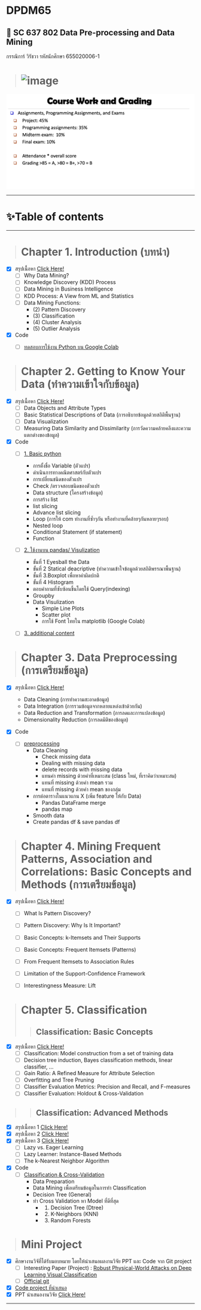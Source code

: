 # DPDM65 
## 🦖 SC 637 802 Data Pre-processing and Data Mining
กรรณิการ์ วิรัชวา  รหัสนักศึกษา 655020006-1

> # ![image](https://user-images.githubusercontent.com/59467239/176434509-d59b8c23-6b4f-436c-821f-1d9aaaad0f12.png)

![Grading image](grading.png) 

--------------------------------------------------------------------------------------------------------------------------------------------------------------------------------------------------------------------------------------------------------------------------------------------------------------------------------------------------

# ✨Table of contents

---


> # Chapter 1. Introduction (บทนำ)

- [x] สรุปเนื้อหา [Click Here!](https://github.com/WiratchawaKannika/DPDM65/blob/main/Note/01Intro.jpg) 
  - [ ] Why Data Mining?
  - [ ] Knowledge Discovery (KDD) Process
  - [ ] Data Mining in Business Intelligence
  - [ ] KDD Process: A View from ML and Statistics
  - [ ] Data Mining Functions:
    - (2) Pattern Discovery
    - (3) Classification
    - (4) Cluster Analysis
    - (5) Outlier Analysis
    
- [x] Code
  - [ ] [ทดสอบการใช้งาน Python บน Google Colab](https://github.com/WiratchawaKannika/DPDM65/blob/main/Introduction.ipynb) 


> # Chapter 2. Getting to Know Your Data (ทำความเข้าใจกับข้อมูล)
- [x] สรุปเนื้อหา [Click Here!](https://github.com/WiratchawaKannika/DPDM65/blob/main/Note/02Data.jpg) 
  - [ ] Data Objects and Attribute Types
  - [ ] Basic Statistical Descriptions of Data (การอธิบายข้อมูลด้วยสถิติพื้นฐาน)
  - [ ] Data Visualization
  - [ ] Measuring Data Similarity and Dissimilarity (การวัดความคล้ายคลึงและความแตกต่างของข้อมูล)
  
- [x] Code
  - [ ] [1. Basic python](https://github.com/WiratchawaKannika/DPDM65/blob/main/Data101_(Chapter2).ipynb)
    - การตั้งชื่อ Variable (ตัวแปร)
    - ดำเนินการทางคณิตศาสตร์กับตัวแปร
    - การเปลี่ยนชนิดของตัวแปร
    - Check /ตรวจสอบชนิดของตัวแปร
    - Data structure (โครงสร้างข้อมูล)
    - การสร้าง list
    - list slicing
    - Advance list slicing
    - Loop (การให้ com ทำงานที่ซ้ำๆกัน หรือทำงานที่คล้ายๆกันหลายๆรอบ)
    - Nested loop
    - Conditional Statement (if statement)
    - Function
  - [ ] [2. ใช้งานบน pandas/ Visulization](https://github.com/WiratchawaKannika/DPDM65/blob/main/pandas101.ipynb)
    - ขั้นที่ 1 Eyesball the Data 
    - ขั้นที่ 2 Statical deacriptive (ทำความเข้าใจข้อมูลด้วยสถิติพรรณาพื้นฐาน)
    - ชั้นที่ 3.Boxplot เพื่อหาค่าผิดปกติ
    - ขั้นที่ 4 Histogram 
    - ตอบคำถามที่ซับซ้อนขึ้นโดยใช้ Query(indexing)
    - Groupby
    - Data Visulization
      - Simple Line Plots
      - Scatter plot 
      - การใช้ Font ไทยใน matplotlib (Google Colab)
  - [ ] [3. additional content](https://github.com/WiratchawaKannika/DPDM65/blob/main/Data102_(Chapter2).ipynb)
  
  
> # Chapter 3. Data Preprocessing (การเตรียมข้อมูล)
- [x] สรุปเนื้อหา [Click Here!](https://github.com/WiratchawaKannika/DPDM65/blob/main/Note/03Preprocessing.jpg) 
  - Data Cleaning (การทำความสะอาดข้อมูล)
  - Data Integration (การรวมข้อมูลจากหลายแหล่งเข้าด้วยกัน)
  - Data Reduction and Transformation (การลดและการแปลงข้อมูล)
  - Dimensionality Reduction (การลดมิติของข้อมูล)
  
- [x] Code
  - [ ] [preprocessing](https://github.com/WiratchawaKannika/DPDM65/blob/main/preprocessing.ipynb)
    - Data Cleaning
      - Check missing data
      - Dealing with missing data
      - delete records with missing data
      - แทนค่า missing ด้วยค่าที่เหมาะสม (class ใหม่, ที่เราคิดว่าเหมาะสม)
      - แทนที่ missing ด้วยค่า mean รวม
      - แทนที่ missing ด้วยค่า mean ของกลุ่ม
    - การต่อตารางในแนวแกน X (เพิ่ม feature ให้กับ Data)
      - Pandas DataFrame merge 
      - pandas map
    - Smooth data
    - Create pandas df & save pandas df
  
  
> # Chapter 4. Mining Frequent Patterns, Association and Correlations: Basic Concepts and Methods (การเตรียมข้อมูล)
- [x] สรุปเนื้อหา [Click Here!](https://github.com/WiratchawaKannika/DPDM65/blob/main/Note/06FPBasic.jpg) 
  - [ ] What Is Pattern Discovery?
  - [ ] Pattern Discovery: Why Is It Important?
  - [ ] Basic Concepts: k-Itemsets and Their Supports
  - [ ] Basic Concepts: Frequent Itemsets (Patterns)
  - [ ] From Frequent Itemsets to Association Rules
  - [ ] Limitation of the Support-Confidence Framework
  - [ ] Interestingness Measure: Lift
 
 
> # Chapter 5. Classification 
>> ## Classification: Basic Concepts
- [x] สรุปเนื้อหา [Click Here!](https://github.com/WiratchawaKannika/DPDM65/blob/main/Note/06FPBasic.jpg)
   - [ ] Classification: Model construction from a set of training data
   - [ ] Decision tree induction, Bayes classification methods, linear classifier, ...
   - [ ] Gain Ratio: A Refined Measure for Attribute Selection
   - [ ] Overfitting and Tree Pruning
   - [ ] Classifier Evaluation Metrics: Precision and Recall, and F-measures
   - [ ] Classifier Evaluation: Holdout & Cross-Validation
   
>> ## Classification: Advanced Methods
- [x] สรุปเนื้อหา 1 [Click Here!](https://github.com/WiratchawaKannika/DPDM65/blob/main/Note/09ClassAdvanced-1.png)
- [x] สรุปเนื้อหา 2 [Click Here!](https://github.com/WiratchawaKannika/DPDM65/blob/main/Note/09ClassAdvanced-2.png)
- [x] สรุปเนื้อหา 3 [Click Here!](https://github.com/WiratchawaKannika/DPDM65/blob/main/Note/09ClassAdvanced-3.png)
   - [ ] Lazy vs. Eager Learning
   - [ ] Lazy Learner: Instance-Based Methods
   - [ ] The k-Nearest Neighbor Algorithm
   
- [x] Code
  - [ ] [Classification & Cross-Validation](https://github.com/WiratchawaKannika/DPDM65/blob/main/Classification.ipynb)
    - Data Preparation
    - Data Mining เพื่อเตรียมข้อมูลในการทำ Classification
    - Decision Tree (General)
    - ทำ Cross Validation หา Model ที่ดีที่สุด 
      - 1. Decision Tree (Dtree) 
      - 2. K-Neighbors (KNN) 
      - 3. Random Forests 
    
> # Mini Project
- [x] ศึกษางานวิจัที่ได้รับมอบหมาย โดยให้นำเสนอผลงานวิจัย PPT และ Code จาก Git project
  - [ ] Interesting Paper (Project) : [Robust Physical-World Attacks on Deep Learning Visual Classification](https://openaccess.thecvf.com/content_cvpr_2018/html/Eykholt_Robust_Physical-World_Attacks_CVPR_2018_paper)
  - [ ] [Official git](https://github.com/evtimovi/robust_physical_perturbations.git) 
  
- [x] [Code project ที่นำเสนอ](https://github.com/WiratchawaKannika/DPDM65/blob/main/PR2_FRCNN.ipynb)
- [x] PPT นำเสนองานวิจัย [Click Here!](https://github.com/WiratchawaKannika/DPDM65/blob/main/Mini_Project/Paper-Robust%20Physical%20Perturbations(RP2).pdf)

----

     
